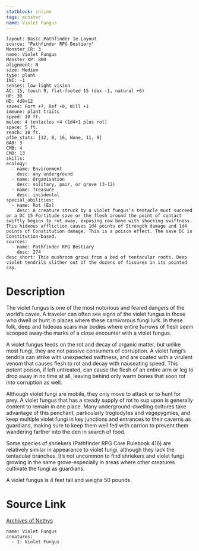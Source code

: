 ```yaml
---
statblock: inline
tags: monster
name: Violet Fungus
---
```

```statblock
layout: Basic Pathfinder 1e Layout
source: "Pathfinder RPG Bestiary"
Monster_CR: 3
name: Violet Fungus
Monster_XP: 800
alignment: N
size: Medium
type: plant
INI: -1
senses: low-light vision
AC: 15, touch 9, flat-footed 15 (dex -1, natural +6)
HP: 30
HD: 4d8+12
saves: Fort +7, Ref +0, Will +1
immune: plant traits
speed: 10 ft.
melee: 4 tentacles +4 (1d4+1 plus rot)
space: 5 ft.
reach: 10 ft.
pf1e_stats: [12, 8, 16, None, 11, 9]
BAB: 3
CMB: 4
CMD: 13
skills: 
ecology:
  - name: Environment
    desc: any underground
  - name: Organisation
    desc: solitary, pair, or grove (3-12)
  - name: Treasure
    desc: incidental
special_abilities:
  - name: Rot (Ex)
    desc: A creature struck by a violet fungus’s tentacle must succeed on a DC 15 Fortitude save or the flesh around the point of contact swiftly begins to rot away, exposing raw bone with shocking swiftness. This hideous affliction causes 1d4 points of Strength damage and 1d4 points of Constitution damage. This is a poison effect. The save DC is Constitution-based.
sources:
  - name: Pathfinder RPG Bestiary
    desc: 274
desc_short: This mushroom grows from a bed of tentacular roots. Deep violet tendrils slither out of the dozens of fissures in its pointed cap.
```
# Description
The violet fungus is one of the most notorious and feared dangers of the world’s caves. A traveler can often see signs of the violet fungus in those who dwell or hunt in places where these carnivorous fungi lurk. In these folk, deep and hideous scars mar bodies where entire furrows of flesh seem scooped away-the marks of a close encounter with a violet fungus.

A violet fungus feeds on the rot and decay of organic matter, but unlike most fungi, they are not passive consumers of corruption. A violet fungi’s tendrils can strike with unexpected swiftness, and are coated with a virulent venom that causes flesh to rot and decay with nauseating speed. This potent poison, if left untreated, can cause the flesh of an entire arm or leg to drop away in no time at all, leaving behind only warm bones that soon rot into corruption as well.

Although violet fungi are mobile, they only move to attack or to hunt for prey. A violet fungus that has a steady supply of rot to sup upon is generally content to remain in one place. Many underground-dwelling cultures take advantage of this penchant, particularly troglodytes and vegepygmies, and keep multiple violet fungi in key junctions and entrances to their caverns as guardians, making sure to keep them well fed with carrion to prevent them wandering farther into the den in search of food.

Some species of shriekers (Pathfinder RPG Core Rulebook 416) are relatively similar in appearance to violet fungi, although they lack the tentacular branches. It’s not uncommon to find shriekers and violet fungi growing in the same grove-especially in areas where other creatures cultivate the fungi as guardians.

A violet fungus is 4 feet tall and weighs 50 pounds.
# Source Link
[Archives of Nethys](https://aonprd.com/MonsterDisplay.aspx?ItemName=Violet%20Fungus)
```encounter-table
name: Violet Fungus
creatures:
  - 1: Violet Fungus
```
